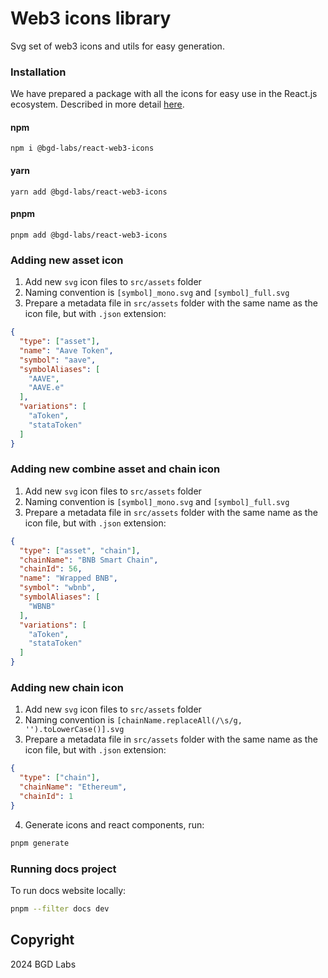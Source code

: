 # Web3 icons library
Svg set of web3 icons and utils for easy generation.

### Installation
We have prepared a package with all the icons for easy use in the React.js ecosystem. Described in more detail [here](./packages/react-web3-icons/README.md).

#### npm
<code>npm i @bgd-labs/react-web3-icons</code>
#### yarn
<code>yarn add @bgd-labs/react-web3-icons</code>
#### pnpm
<code>pnpm add @bgd-labs/react-web3-icons</code>

### Adding new asset icon
1. Add new `svg` icon files to `src/assets` folder
2. Naming convention is `[symbol]_mono.svg` and `[symbol]_full.svg`
3. Prepare a metadata file in `src/assets` folder with the same name as the icon file, but with `.json` extension:
```json
{
  "type": ["asset"],
  "name": "Aave Token",
  "symbol": "aave",
  "symbolAliases": [
    "AAVE",
    "AAVE.e"
  ],
  "variations": [
    "aToken",
    "stataToken"
  ]
}
```
### Adding new combine asset and chain icon
1. Add new `svg` icon files to `src/assets` folder
2. Naming convention is `[symbol]_mono.svg` and `[symbol]_full.svg`
3. Prepare a metadata file in `src/assets` folder with the same name as the icon file, but with `.json` extension:
```json
{
  "type": ["asset", "chain"],
  "chainName": "BNB Smart Chain",
  "chainId": 56,
  "name": "Wrapped BNB",
  "symbol": "wbnb",
  "symbolAliases": [
    "WBNB"
  ],
  "variations": [
    "aToken",
    "stataToken"
  ]
}
```
### Adding new chain icon
1. Add new `svg` icon files to `src/assets` folder
2. Naming convention is `[chainName.replaceAll(/\s/g, '').toLowerCase()].svg`
3. Prepare a metadata file in `src/assets` folder with the same name as the icon file, but with `.json` extension:

```json
{
  "type": ["chain"],
  "chainName": "Ethereum",
  "chainId": 1
}
```
4. Generate icons and react components, run:
```bash
pnpm generate
```

### Running docs project

To run docs website locally:
```bash
pnpm --filter docs dev
```

## Copyright
2024 BGD Labs